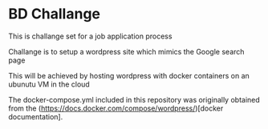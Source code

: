 # BD Challange

This is challange set for a job application process

Challange is to setup a wordpress site which mimics the Google search page

This will be achieved by hosting wordpress with docker containers on an ubunutu VM in the cloud

The docker-compose.yml included in this repository was originally obtained from the (https://docs.docker.com/compose/wordpress/)[docker documentation].